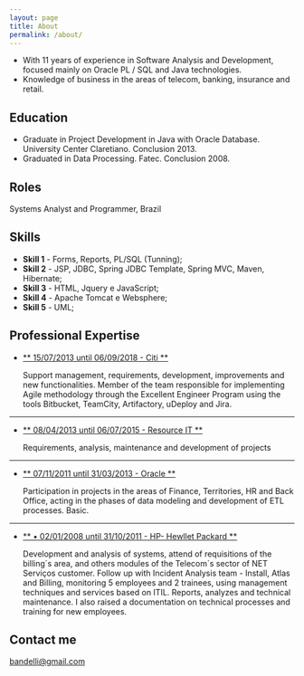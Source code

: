 ```yaml
---
layout: page
title: About
permalink: /about/
---
```


- With 11 years of experience in Software Analysis and Development, focused mainly on Oracle PL / SQL and Java technologies.
- Knowledge of business in the areas of telecom, banking, insurance and retail.


## Education

* Graduate in Project Development in Java with Oracle Database. University Center Claretiano. Conclusion 2013.
* Graduated in Data Processing. Fatec. Conclusion 2008.

## Roles

Systems Analyst and Programmer, Brazil

## Skills

* **Skill 1** - Forms, Reports, PL/SQL (Tunning);
* **Skill 2** - JSP, JDBC, Spring JDBC Template, Spring MVC, Maven, Hibernate;
* **Skill 3** - HTML, Jquery e JavaScript;
* **Skill 4** - Apache Tomcat e Websphere;
* **Skill 5** - UML;


## Professional Expertise


* [** 15/07/2013 until 06/09/2018 - Citi **](#)

   Support management, requirements, development, improvements and new functionalities. Member of the team responsible for implementing Agile methodology through the Excellent Engineer Program using the tools Bitbucket, TeamCity, Artifactory, uDeploy and Jira.

***

* [** 08/04/2013 until 06/07/2015 - Resource IT **](#)

    Requirements, analysis, maintenance and development of projects

***

* [** 07/11/2011 until 31/03/2013 -  Oracle **](#)

   Participation in projects in the areas of Finance, Territories, HR and Back Office, acting in the phases of data modeling and development of ETL processes. Basic.

***

* [** •	02/01/2008 until 31/10/2011 - HP- Hewllet Packard   **](#)

   Development and analysis of systems, attend of requisitions of the billing´s area, and others modules of the Telecom´s sector of NET Serviços customer. Follow up with Incident Analysis team - Install, Atlas and Billing, monitoring 5 employees and 2 trainees, using management techniques and services based on ITIL.
   Reports, analyzes and technical maintenance. I also raised a documentation on technical processes and training for new employees.

## Contact me

[bandelli@gmail.com](mailto:bandelli@gmail.com)
